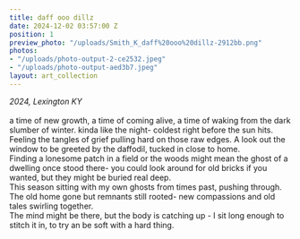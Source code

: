 ```yaml
---
title: daff ooo dillz
date: 2024-12-02 03:57:00 Z
position: 1
preview_photo: "/uploads/Smith_K_daff%20ooo%20dillz-2912bb.png"
photos:
- "/uploads/photo-output-2-ce2532.jpeg"
- "/uploads/photo-output-aed3b7.jpeg"
layout: art_collection
---
```


*2024, Lexington KY* <br>
<br> 
a time of new growth, a time of coming alive, a time of waking from the dark slumber of winter. kinda like the night- coldest right before the sun hits. <br>
Feeling the tangles of grief pulling hard on those raw edges. A look out the window to be greeted by the daffodil, tucked in close to home. <br>
Finding a lonesome patch in a field or the woods might mean the ghost of a dwelling once stood there- you could look around for old bricks if you wanted, but they might be buried real deep. <br>
This season sitting with my own ghosts from times past, pushing through. The old home gone but remnants still rooted- new compassions and old tales swirling together. <br>
The mind might be there, but the body is catching up - I sit long enough to stitch it in, to try an be soft with a hard thing. 
